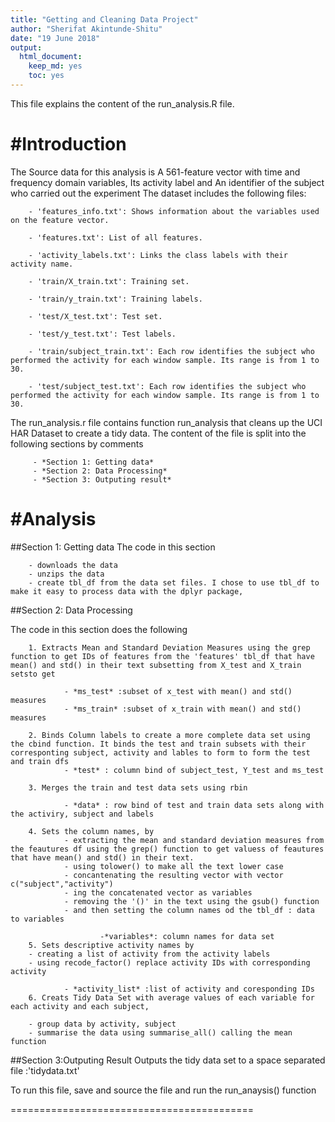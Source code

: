```yaml
---
title: "Getting and Cleaning Data Project"
author: "Sherifat Akintunde-Shitu"
date: "19 June 2018"
output: 
  html_document:
    keep_md: yes
    toc: yes
---
```

This file explains the content of the run_analysis.R file. 

#Introduction
=============================================================================================

The Source data for this analysis is A 561-feature vector with time and frequency domain variables, Its activity label and An identifier of the subject who carried out the experiment 
The dataset includes the following files:

        
        - 'features_info.txt': Shows information about the variables used on the feature vector.
        
        - 'features.txt': List of all features.
        
        - 'activity_labels.txt': Links the class labels with their activity name.
        
        - 'train/X_train.txt': Training set.
        
        - 'train/y_train.txt': Training labels.
        
        - 'test/X_test.txt': Test set.
        
        - 'test/y_test.txt': Test labels.
        
        - 'train/subject_train.txt': Each row identifies the subject who performed the activity for each window sample. Its range is from 1 to 30. 
        
        - 'test/subject_test.txt': Each row identifies the subject who performed the activity for each window sample. Its range is from 1 to 30. 

The run_analysis.r file contains function run_analysis that cleans up the UCI HAR Dataset to create a tidy data. The content of the file is split into the following sections by comments
        
         - *Section 1: Getting data*
         - *Section 2: Data Processing*
         - *Section 3: Outputing result*

#Analysis
==============================================================================================

##Section 1: Getting data
The code in this section

        - downloads the data
        - unzips the data
        - create tbl_df from the data set files. I chose to use tbl_df to make it easy to process data with the dplyr package,
        


##Section 2: Data Processing

  The code in this section does the following

        1. Extracts Mean and Standard Deviation Measures using the grep function to get IDs of features from the 'features' tbl_df that have mean() and std() in their text subsetting from X_test and X_train setsto get 

                - *ms_test* :subset of x_test with mean() and std() measures
                - *ms_train* :subset of x_train with mean() and std() measures

        2. Binds Column labels to create a more complete data set using the cbind function. It binds the test and train subsets with their corresponting subject, activity and lables to form to form the test and train dfs
                - *test* : column bind of subject_test, Y_test and ms_test

        3. Merges the train and test data sets using rbin

                - *data* : row bind of test and train data sets along with the activiry, subject and labels
        
        4. Sets the column names, by
                - extracting the mean and standard deviation measures from the feautures df using the grep() function to get valuess of feautures that have mean() and std() in their text.
                - using tolower() to make all the text lower case
                - concantenating the resulting vector with vector c("subject","activity")
                - ing the concatenated vector as variables
                - removing the '()' in the text using the gsub() function
                - and then setting the column names od the tbl_df : data to variables
                
                        -*variables*: column names for data set
        5. Sets descriptive activity names by
        - creating a list of activity from the activity labels 
        - using recode_factor() replace activity IDs with corresponding activity
        
                - *activity_list* :list of activity and coresponding IDs
        6. Creats Tidy Data Set with average values of each variable for each activity and each subject,

        - group data by activity, subject
        - summarise the data using summarise_all() calling the mean function



##Section 3:Outputing Result
Outputs the tidy data set to a space separated file :'tidydata.txt'


To run this file, save and source the file and run the run_anaysis()  function

==========================================

